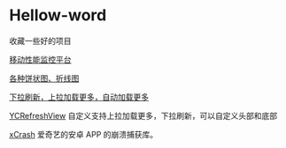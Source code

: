 # Hellow-word
收藏一些好的项目

[移动性能监控平台](https://github.com/Qihoo360/ArgusAPM)

[各种饼状图、折线图](https://github.com/Nightonke/CoCoin) 

[下拉刷新，上拉加载更多，自动加载更多](https://github.com/zhangxq/QRefreshLayout?utm_source=androidweekly.io&utm_medium=website) 

[YCRefreshView](https://github.com/yangchong211/YCRefreshView?utm_source=androidweekly.io&utm_medium=website) 
自定义支持上拉加载更多，下拉刷新，可以自定义头部和底部

[xCrash](https://github.com/Nightonke/CoCoin) 爱奇艺的安卓 APP 的崩溃捕获库。

